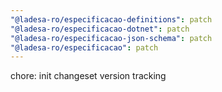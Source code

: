 ```yaml
---
"@ladesa-ro/especificacao-definitions": patch
"@ladesa-ro/especificacao-dotnet": patch
"@ladesa-ro/especificacao-json-schema": patch
"@ladesa-ro/especificacao": patch
---
```


chore: init changeset version tracking
